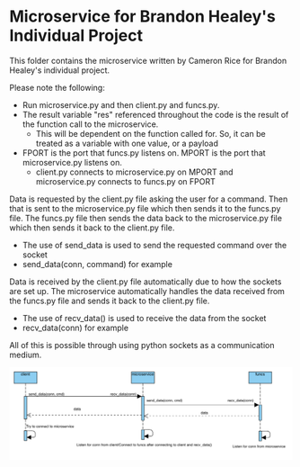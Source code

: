 # Microservice for Brandon Healey's Individual Project

This folder contains the microservice written by Cameron Rice for Brandon Healey's individual project.

Please note the following:
* Run microservice.py and then client.py and funcs.py.
* The result variable "res" referenced throughout the code is the result of the function call to the microservice.
  * This will be dependent on the function called for. So, it can be treated as a variable with one value, or a payload
* FPORT is the port that funcs.py listens on. MPORT is the port that microservice.py listens on.
  * client.py connects to microservice.py on MPORT and microservice.py connects to funcs.py on FPORT

Data is requested by the client.py file asking the user for a command. Then that is sent to the microservice.py file which then sends it to the funcs.py file. The funcs.py file then sends the data back to the microservice.py file which then sends it back to the client.py file.
* The use of send_data is used to send the requested command over the socket
* send_data(conn, command) for example

Data is received by the client.py file automatically due to how the sockets are set up. The microservice automatically handles the data received from the funcs.py file and sends it back to the client.py file.
* The use of recv_data() is used to receive the data from the socket
* recv_data(conn) for example

All of this is possible through using python sockets as a communication medium.

![alt text](./uml.png "UML Diagram")